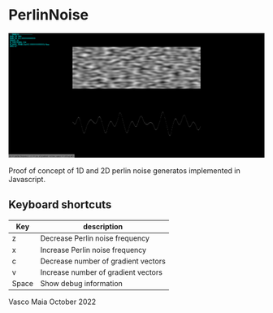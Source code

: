 # PerlinNoise

![screen](screen.png)

Proof of concept of 1D and 2D perlin noise generatos implemented in Javascript.

## Keyboard shortcuts
| Key | description |
| --- | ----------- |
| z | Decrease Perlin noise frequency |
| x | Increase Perlin noise frequency |
| c | Decrease number of gradient vectors |
| v | Increase number of gradient vectors |
| Space | Show debug information |

Vasco Maia 
October 2022